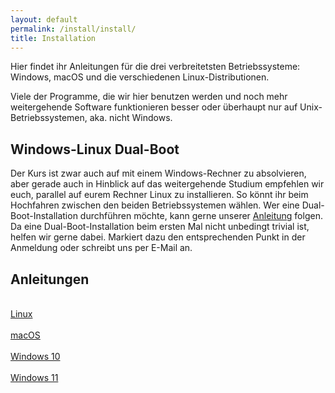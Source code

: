 ```yaml
---
layout: default
permalink: /install/install/
title: Installation
---
```


Hier findet ihr Anleitungen für die drei verbreitetsten Betriebssysteme: Windows, macOS und
die verschiedenen Linux-Distributionen.

Viele der Programme, die wir hier benutzen werden und noch mehr weitergehende Software
funktionieren besser oder überhaupt nur auf Unix-Betriebssystemen, aka. nicht Windows.


## Windows-Linux Dual-Boot

Der Kurs ist zwar auch auf mit einem Windows-Rechner zu absolvieren,
aber gerade auch in Hinblick auf das weitergehende Studium empfehlen wir euch,
parallel auf eurem Rechner Linux zu installieren.
So könnt ihr beim Hochfahren zwischen den beiden Betriebssystemen wählen.
Wer eine Dual-Boot-Installation durchführen möchte,
kann gerne unserer [Anleitung](/install/dualboot/) folgen.
Da eine Dual-Boot-Installation beim ersten Mal nicht unbedingt trivial ist,
helfen wir gerne dabei.
Markiert dazu den entsprechenden Punkt in der Anmeldung oder
schreibt uns per E-Mail an.


## Anleitungen

<div class="row">
  <div class="col-md-3">
    <a class="btn btn-outline-dark btn-block mb-3" href="/install/linux/" role="button">
      <i class="fa fa-5x fa-linux" aria-hidden="true"></i><br>
      Linux
    </a>
  </div>
  <div class="col-md-3">
    <a class="btn btn-outline-dark btn-block mb-3" href="/install/macos/" role="button">
      <i class="fa fa-5x fa-apple" aria-hidden="true"></i><br>
      macOS
    </a>
  </div>
  <div class="col-md-3">
    <a class="btn btn-outline-dark btn-block mb-3" href="/install/windows_10/" role="button">
      <i class="fa fa-5x fa-windows" aria-hidden="true"></i><br>
      Windows 10<br>
    </a>
  </div>
  <div class="col-md-3">
    <a class="btn btn-outline-dark btn-block mb-3" href="/install/windows_11/" role="button">
      <i class="fa fa-5x fa-windows" aria-hidden="true"></i><br>
      Windows 11<br>
    </a>
  </div>
</div>
